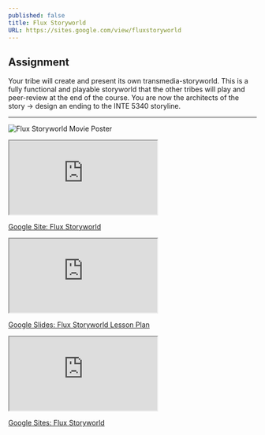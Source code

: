```yaml
---
published: false
title: Flux Storyworld
URL: https://sites.google.com/view/fluxstoryworld
---
```


## Assignment

Your tribe will create and present its own transmedia-storyworld. This is a fully functional and playable storyworld that the other tribes will play and peer-review at the end of the course. You are now the architects of the story → design an ending to the INTE 5340 storyline.  

***

![Flux Storyworld Movie Poster](./assets/2021-05-01-INTE-5340-Flux-Storyworld-Movie-Poster.png)

<div class="aspect-ratio aspect-ratio--16-9">
  <iframe class="aspect-ratio--content" src="https://sites.google.com/view/fluxstoryworld"></iframe>
</div>

[Google Site: Flux Storyworld](https://sites.google.com/view/fluxstoryworld)

<div class="aspect-ratio aspect-ratio--16-9">
  <iframe class="aspect-ratio--content" src="https://docs.google.com/presentation/d/1BNuhIn6IQa6fceF_JSmqnUT3MiwvpycDfOCFGReh_mU/embed"></iframe>
</div>

[Google Slides: Flux Storyworld Lesson Plan](https://docs.google.com/presentation/d/1BNuhIn6IQa6fceF_JSmqnUT3MiwvpycDfOCFGReh_mU/embed)

<div class="aspect-ratio aspect-ratio--16-9">
  <iframe class="aspect-ratio--content" src="https://docs.google.com/presentation/d/1BNuhIn6IQa6fceF_JSmqnUT3MiwvpycDfOCFGReh_mU/embed"></iframe>
</div>

[Google Sites: Flux Storyworld](https://sites.google.com/view/fluxstoryworld)
